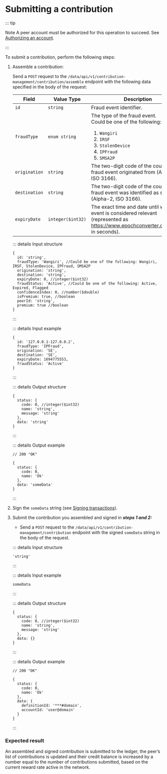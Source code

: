 # Submitting a contribution

::: tip

Note A peer account must be authorized for this operation to succeed. See [Authorizing an account](authorizing_an_account.md).

:::

To submit a contribution, perform the following steps:

1. Assemble a contribution:

   Send a `POST` request to the `/data/api/v1/contribution-management/contribution/assemble` endpoint with the following data specified in the body of the request:

   | Field | Value Type | Description |
   | --- | --- | --- |
   | `id` | `string` | Fraud event identifier. |
   | `fraudType` | `enum string` | The type of the fraud event. <br> Could be one of the following:<ol><li>`Wangiri`</li><li>`IRSF`</li><li>`StolenDevice`</li><li>`IPFraud`</li><li>`SMSA2P`</li></ol> |
   | `origination` | `string` | The two-digit code of the country the fraud event originated from (Alpha-2, ISO 3166). |
   | `destination` | `string` | The two-digit code of the country the fraud event was identified as such (Alpha-2, ISO 3166). |
   | `expiryDate` | `integer($int32)` | The exact time and date until which the event is considered relevant (represented as https://www.epochconverter.com/clock in seconds). |

   ::: details Input structure

   ```json5
   {
     id: 'string',
     fraudType: 'Wangiri', //Could be one of the following: Wangiri, IRSF, StolenDevice, IPFraud, SMSA2P
     origination: 'string',
     destination: 'string',
     expiryDate: 0, //integer($int32)
     fraudStatus: 'Active', //Could be one of the following: Active, Expired, Flagged
     confidenceIndex: 0, //number($double)
     isPremium: true, //boolean
     peerId: 'string',
     premium: true //boolean
   }
   ```

   :::

   ::: details Input example

   ```json5
   {
     id: '127.0.0.1-127.0.0.2',
     fraudType: 'IPFraud',
     origination: 'SE',
     destination: 'SE',
     expiryDate: 1694775553,
     fraudStatus: 'Active'
   }
   ```

   :::

   ::: details Output structure

   ```json5
   {
     status: {
       code: 0, //integer($int32)
       name: 'string',
       message: 'string'
     },
     data: 'string'
   }
   ```

   :::

   ::: details Output example

   ```json5
   // 200 "OK"

   {
     status: {
       code: 0,
       name: 'Ok'
     },
     data: 'someData'
   }
   ```

   :::

2. Sign the `someData` string (see [Signing transactions](signing_transactions.md)).
3. Submit the contribution you assembled and signed in **_steps 1 and 2:_**

   - Send a `POST` request to the `/data/api/v1/contribution-management/contribution` endpoint with the signed `someData` string in the body of the request.

   ::: details Input structure

   ```json5
   'string'
   ```

   :::

   ::: details Input example

   ```
   someData
   ```

   :::

   ::: details Output structure

   ```json5
   {
     status: {
       code: 0, //integer($int32)
       name: 'string',
       message: 'string'
     },
     data: {}
   }
   ```

   :::

   ::: details Output example

   ```json5
   // 200 "OK"

   {
     status: {
       code: 0,
       name: 'Ok'
     },
     data: {
       definitionId: '***#domain',
       accountId: 'user@domain'
     }
   }
   ```

   :::

### Expected result

An assembled and signed contribution is submitted to the ledger, the peer’s list of contributions is updated and their credit balance is increased by a number equal to the number of contributions submitted, based on the current reward rate active in the network.
